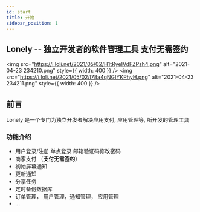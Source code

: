 ```yaml
---
id: start
title: 开始
sidebar_position: 1
---
```


## Lonely -- 独立开发者的软件管理工具 支付无需签约

<!-- :::tip 提示

- **自用，价格 10 元, 同样也可以赞助, 凭个人意愿，注意没有售后！！没有售后！！没有售后！！没有的功能自行添加，仅手动测试过 有问题自己修改，提 issue 或者 follow >>[maxcalubur](https://github.com/sewerganger/)<< 等更新。**
- 如果需要自己改动 你需要了解 nestjs, typeorm 等，欢迎 PR

体验+购买地址: https://lonely-demo.deskbtm.com/

备用地址：https://lonely-demo-dashboard-me5pzhqlo-deskbtm.vercel.app

开源地址: https://github.com/sewerganger/lonely-mgmt

::: -->

<img
src="https://i.loli.net/2021/05/02/H1tRyeIVdFZPsh4.png"
alt="2021-04-23 234210.png"
style={{ width: 400 }}
/>
<img
src="https://i.loli.net/2021/05/02/l78a4qNGIYKPhyH.png"
alt="2021-04-23 234211.png"
style={{ width: 400 }}
/>

## 前言

Lonely 是一个专门为独立开发者解决应用支付, 应用管理等, 所开发的管理工具

### 功能介绍

- 用户登录/注册 单点登录 邮箱验证码修改密码
- 商家支付 （**支付无需签约**）
- 初始屏幕通知
- 更新通知
- 分享任务
- 定时备份数据库
- 订单管理， 用户管理，通知管理， 应用管理
- ...
